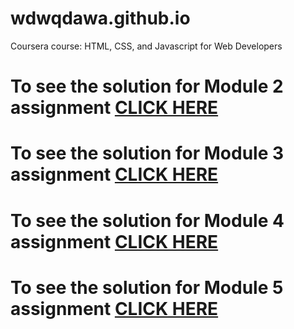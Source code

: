 # wdwqdawa.github.io

Coursera course: HTML, CSS, and Javascript for Web Developers

# To see the solution for Module 2 assignment [CLICK HERE](https://wdwqdawa.github.io/fullstack-course4-assignments/module2-solution/index.html)

# To see the solution for Module 3 assignment [CLICK HERE](https://wdwqdawa.github.io/fullstack-course4-assignments/module3-solution/index.html)

# To see the solution for Module 4 assignment [CLICK HERE](https://wdwqdawa.github.io/fullstack-course4-assignments/module4-solution/index.html)

# To see the solution for Module 5 assignment [CLICK HERE](https://wdwqdawa.github.io/fullstack-course4-assignments/module5-solution/index.html)
